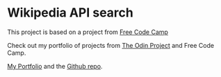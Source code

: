 # Wikipedia API search

This project is based on a project from [Free Code Camp](https://www.freecodecamp.org/)

Check out my portfolio of projects from [The Odin Project](https://www.theodinproject.com/) and Free Code Camp.

[My Portfolio](https://jlo4.github.io) and the [Github repo](https://github.com/jlo4/jlo4.github.io).
